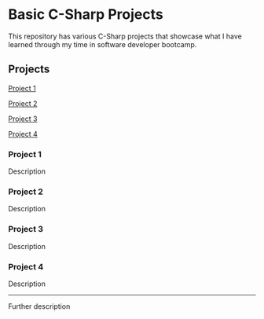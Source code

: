 # Basic C-Sharp Projects
 
This repository has various C-Sharp projects that showcase what I have learned through my time in software developer bootcamp. 


## Projects

[Project 1](https://github.com/samjac0/Basic-C-Sharp-Projects/edit/main/README.md)

[Project 2](https://github.com/samjac0/Basic-C-Sharp-Projects/edit/main/README.md)

[Project 3](https://github.com/samjac0/Basic-C-Sharp-Projects/edit/main/README.md)

[Project 4](https://github.com/samjac0/Basic-C-Sharp-Projects/edit/main/README.md)


### Project 1
Description

### Project 2
Description

### Project 3
Description

### Project 4
Description

________________________________________________
Further description
